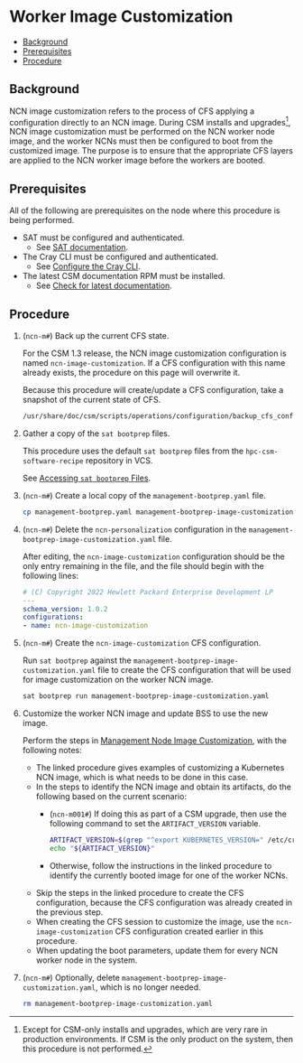 # Worker Image Customization

- [Background](#background)
- [Prerequisites](#prerequisites)
- [Procedure](#procedure)

## Background

NCN image customization refers to the process of CFS applying a configuration directly to an NCN image.
During CSM installs and upgrades[^1], NCN image customization must be performed on the NCN worker node image, and the worker NCNs must
then be configured to boot from the customized image. The purpose is to ensure that the appropriate CFS layers are applied
to the NCN worker image before the workers are booted.

[^1]: Except for CSM-only installs and upgrades, which are very rare in production environments. If CSM is the only product
on the system, then this procedure is not performed.

## Prerequisites

All of the following are prerequisites on the node where this procedure is being performed.

- SAT must be configured and authenticated.
  - See [SAT documentation](../sat/sat_in_csm.md#sat-documentation).
- The Cray CLI must be configured and authenticated.
  - See [Configure the Cray CLI](../configure_cray_cli.md).
- The latest CSM documentation RPM must be installed.
  - See [Check for latest documentation](../../update_product_stream/README.md#check-for-latest-documentation).

## Procedure

1. (`ncn-m#`) Back up the current CFS state.

    For the CSM 1.3 release, the NCN image customization configuration is named `ncn-image-customization`.
    If a CFS configuration with this name already exists, the procedure on this page will overwrite it.

    Because this procedure will create/update a CFS configuration, take a snapshot of the current state of CFS.

    ```bash
    /usr/share/doc/csm/scripts/operations/configuration/backup_cfs_config_comp.sh --cnfg-only
    ```

1. Gather a copy of the `sat bootprep` files.

    This procedure uses the default `sat bootprep` files from the `hpc-csm-software-recipe` repository in VCS.

    See [Accessing `sat bootprep` Files](Accessing_Sat_Bootprep_Files.md).

1. (`ncn-m#`) Create a local copy of the `management-bootprep.yaml` file.

    ```bash
    cp management-bootprep.yaml management-bootprep-image-customization.yaml
    ```

1. (`ncn-m#`) Delete the `ncn-personalization` configuration in the `management-bootprep-image-customization.yaml` file.

    After editing, the `ncn-image-customization` configuration should be the only entry remaining in the file, and
    the file should begin with the following lines:

    ```yaml
    # (C) Copyright 2022 Hewlett Packard Enterprise Development LP
    ---
    schema_version: 1.0.2
    configurations:
    - name: ncn-image-customization
    ```

1. (`ncn-m#`) Create the `ncn-image-customization` CFS configuration.

    Run `sat bootprep` against the `management-bootprep-image-customization.yaml` file to create the CFS configuration that will be used for image customization on the worker NCN image.

    ```bash
    sat bootprep run management-bootprep-image-customization.yaml
    ```

1. Customize the worker NCN image and update BSS to use the new image.

    Perform the steps in [Management Node Image Customization](Management_Node_Image_Customization.md), with the following notes:

    - The linked procedure gives examples of customizing a Kubernetes NCN image, which is what needs to be done in this case.
    - In the steps to identify the NCN image and obtain its artifacts, do the following based on the current scenario:
      - (`ncn-m001#`) If doing this as part of a CSM upgrade, then use the following command to set the `ARTIFACT_VERSION` variable.

          ```bash
          ARTIFACT_VERSION=$(grep "^export KUBERNETES_VERSION=" /etc/cray/upgrade/csm/myenv | tail -1 | cut -d= -f2)
          echo "${ARTIFACT_VERSION}"
          ```

      - Otherwise, follow the instructions in the linked procedure to identify the currently booted image for one of the worker NCNs.
    - Skip the steps in the linked procedure to create the CFS configuration, because the CFS configuration was already created in the previous step.
    - When creating the CFS session to customize the image, use the `ncn-image-customization` CFS configuration created earlier in this procedure.
    - When updating the boot parameters, update them for every NCN worker node in the system.

1. (`ncn-m#`) Optionally, delete `management-bootprep-image-customization.yaml`, which is no longer needed.

    ```bash
    rm management-bootprep-image-customization.yaml
    ```
